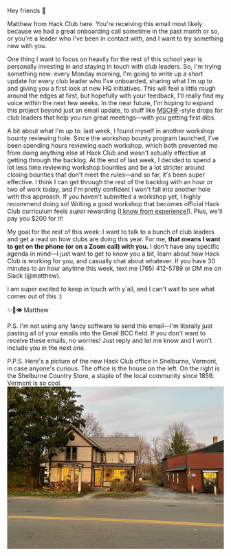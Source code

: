 Hey friends 👋

Matthew from Hack Club here. You're receiving this email most likely because we had a great onboarding call sometime in the past month or so, or you're a leader who I've been in contact with, and I want to try something new with you.

One thing I want to focus on heavily for the rest of this school year is personally investing in and staying in touch with club leaders. So, I'm trying something new: every Monday morning, I'm going to write up a short update for every club leader who I've onboarded, sharing what I'm up to and giving you a first look at new HQ initiatives. This will feel a little rough around the edges at first, but hopefully with your feedback, I'll really find my voice within the next few weeks. In the near future, I'm hoping to expand this project beyond just an email update, to stuff like [MSCHF](https://www.businessinsider.com/mschf-company-behind-viral-jesus-shoes-feet-generator-bull-moon-2020-1)-style drops for club leaders that help you run great meetings—with you getting first dibs.

A bit about what I'm up to: last week, I found myself in another workshop bounty reviewing hole. Since the workshop bounty program launched, I've been spending hours reviewing each workshop, which both prevented me from doing anything else at Hack Club and wasn't actually effective at getting through the backlog. At the end of last week, I decided to spend a lot less time reviewing workshop bounties and be a lot stricter around closing bounties that don't meet the rules—and so far, it's been super effective. I think I can get through the rest of the backlog with an hour or two of work today, and I'm pretty confident I won't fall into another hole with this approach. If you haven't submitted a workshop yet, I highly recommend doing so! Writing a good workshop that becomes official Hack Club curriculum feels *super* rewarding ([I know from experience!](https://workshops.hackclub.com/sound_galaxy/)). Plus, we'll pay you $200 for it!

My goal for the rest of this week: I want to talk to a bunch of club leaders and get a read on how clubs are doing this year. For me, **that means I want to get on the phone (or on a Zoom call) with you.** I don't have any specific agenda in mind—I just want to get to know you a bit, learn about how Hack Club is working for you, and casually chat about whatever. If you have 30 minutes to an hour anytime this week, text me (765) 412-5789 or DM me on Slack (@matthew).

I am super excited to keep in touch with y'all, and I can't wait to see what comes out of this :)

✨🚀👁 Matthew

P.S. I'm not using any fancy software to send this email—I'm literally just pasting all of your emails into the Gmail BCC field. If you don't want to receive these emails, no worries! Just reply and let me know and I won't include you in the next one.

P.P.S. Here's a picture of the new Hack Club office in Shelburne, Vermont, in case anyone's curious. The office is the house on the left. On the right is the Shelburne Country Store, a staple of the local community since 1859. Vermont is so cool.
![picture of the new hack club office in shelburne in the evening](../img/office.jpg)
